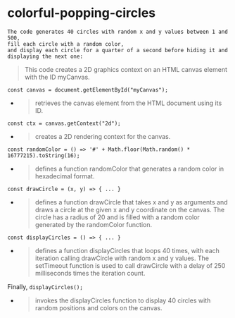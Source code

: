 # colorful-popping-circles

```
The code generates 40 circles with random x and y values between 1 and 500, 
fill each circle with a random color, 
and display each circle for a quarter of a second before hiding it and displaying the next one:
```

>This code creates a 2D graphics context on an HTML canvas element with the ID myCanvas.

`const canvas = document.getElementById("myCanvas");`  
  - >retrieves the canvas element from the HTML document using its ID.

`const ctx = canvas.getContext("2d");`  
  - >creates a 2D rendering context for the canvas.

`const randomColor = () => '#' + Math.floor(Math.random() * 16777215).toString(16);`  
  - >defines a function randomColor that generates a random color in hexadecimal format.

`const drawCircle = (x, y) => { ... }`  
  - >defines a function drawCircle that takes x and y as arguments and draws a circle at the given x and y coordinate on the canvas. The circle has a radius of 20 and is filled with a random color generated by the randomColor function.

`const displayCircles = () => { ... }`  
  - >defines a function displayCircles that loops 40 times, with each iteration calling drawCircle with random x and y values. The setTimeout function is used to call drawCircle with a delay of 250 milliseconds times the iteration count.

Finally, `displayCircles();`  
  - >invokes the displayCircles function to display 40 circles with random positions and colors on the canvas.
